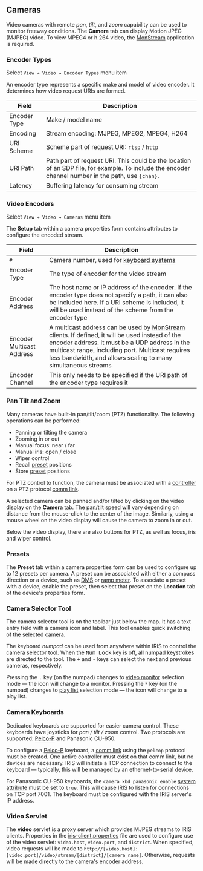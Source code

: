 ## Cameras

Video cameras with remote _pan_, _tilt_, and _zoom_ capability can be used to
monitor freeway conditions.  The **Camera** tab can display Motion JPEG (MJPEG)
video.  To view MPEG4 or h.264 video, the [MonStream] application is required.

### Encoder Types

Select `View ➔ Video ➔ Encoder Types` menu item

An encoder type represents a specific make and model of video encoder.  It
determines how video request URIs are formed.

Field        | Description
-------------|------------------
Encoder Type | Make / model name
Encoding     | Stream encoding: MJPEG, MPEG2, MPEG4, H264
URI Scheme   | Scheme part of request URI: `rtsp` / `http`
URI Path     | Path part of request URI.  This could be the location of an SDP file, for example.  To include the encoder channel number in the path, use `{chan}`.
Latency      | Buffering latency for consuming stream

### Video Encoders

Select `View ➔ Video ➔ Cameras` menu item

The **Setup** tab within a camera properties form contains attributes to
configure the encoded stream.

Field                     | Description
--------------------------|-------------------------------------------
`#`                       | Camera number, used for [keyboard systems]
Encoder Type              | The type of encoder for the video stream
Encoder Address           | The host name or IP address of the encoder.  If the encoder type does not specify a path, it can also be included here.  If a URI scheme is included, it will be used instead of the scheme from the encoder type
Encoder Multicast Address | A multicast address can be used by [MonStream] clients.  If defined, it will be used instead of the encoder address.  It must be a UDP address in the multicast range, including port.  Multicast requires less bandwidth, and allows scaling to many simultaneous streams
Encoder Channel           | This only needs to be specified if the URI path of the encoder type requires it

### Pan Tilt and Zoom

Many cameras have built-in pan/tilt/zoom (PTZ) functionality.  The following
operations can be performed:

* Panning or tilting the camera
* Zooming in or out
* Manual focus: near / far
* Manual iris: open / close
* Wiper control
* Recall [preset](#preset) positions
* Store [preset](#preset) positions

For PTZ control to function, the camera must be associated with a [controller]
on a PTZ protocol [comm link].

A selected camera can be panned and/or tilted by clicking on the video display
on the **Camera** tab.  The pan/tilt speed will vary depending on distance from
the mouse-click to the center of the image.  Similarly, using a mouse wheel on
the video display will cause the camera to zoom in or out.

Below the video display, there are also buttons for PTZ, as well as focus, iris
and wiper control.

### Presets

The **Preset** tab within a camera properties form can be used to configure up
to 12 presets per camera.  A preset can be associated with either a compass
direction or a device, such as [DMS] or [ramp meter].  To associate a preset
with a device, enable the preset, then select that preset on the **Location**
tab of the device's properties form.

### Camera Selector Tool

The camera selector tool is on the toolbar just below the map.  It has a text
entry field with a camera icon and label.  This tool enables quick switching of
the selected camera.

The keyboard _numpad_ can be used from anywhere within IRIS to control the
camera selector tool.  When the <kbd>Num Lock</kbd> key is off, all numpad
keystrokes are directed to the tool.  The <kbd>+</kbd> and <kbd>-</kbd> keys can
select the next and previous cameras, respectively.

Pressing the <kbd>.</kbd> key (on the numpad) changes to [video monitor]
selection mode — the icon will change to a monitor.  Pressing the <kbd>`*`</kbd>
key (on the numpad) changes to [play list] selection mode — the icon will change
to a play list.

### Camera Keyboards

Dedicated keyboards are supported for easier camera control.  These keyboards
have joysticks for _pan / tilt / zoom_ control.  Two protocols are supported:
[Pelco-P] and Panasonic CU-950.

To configure a [Pelco-P] keyboard, a [comm link] using the `pelcop` protocol
must be created.  One active controller must exist on that comm link, but no
devices are necessary.  IRIS will initiate a TCP connection to connect to the
keyboard — typically, this will be managed by an ethernet-to-serial device.

For Panasonic CU-950 keyboards, the `camera_kbd_panasonic_enable`
[system attribute] must be set to `true`.  This will cause IRIS to listen for
connections on TCP port 7001.  The keyboard must be configured with the IRIS
server's IP address.

### Video Servlet

The **video** servlet is a proxy server which provides MJPEG streams to IRIS
clients.  Properties in the [iris-client.properties] file are used to configure
use of the video servlet: `video.host`, `video.port`, and `district`.  When
specified, video requests will be made to
`http://[video.host]:[video.port]/video/stream/[district]/[camera_name]`.
Otherwise, requests will be made directly to the camera's encoder address.


[comm link]: admin_guide.html#comm_links
[controller]: controllers.html
[DMS]: admin_guide.html#dms
[keyboard systems]: admin_guide.html#cam_kbd
[iris-client.properties]: admin_guide.html#client_properties
[MonStream]: video.html#monstream
[Pelco-P]: admin_guide.html#pelcop
[play list]: video.html#play-lists
[ramp meter]: admin_guide.html#ramp_meters
[system attribute]: admin_guide.html#sys_attr
[video monitor]: video.html

